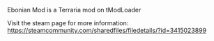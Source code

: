 Ebonian Mod is a Terraria mod on tModLoader

Visit the steam page for more information: https://steamcommunity.com/sharedfiles/filedetails/?id=3415023899

